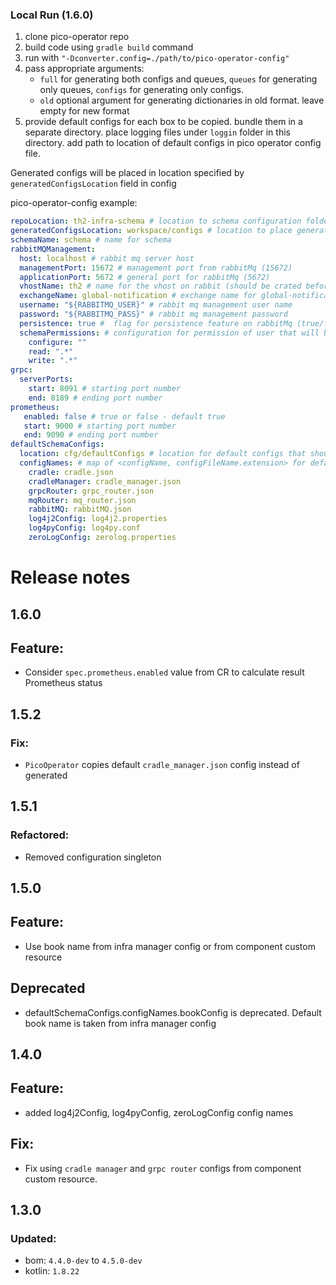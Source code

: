 ### Local Run (1.6.0)
1. clone pico-operator repo
2. build code using `gradle build` command
3. run with `"-Dconverter.config=./path/to/pico-operator-config"`
4. pass appropriate arguments:
    * `full` for generating both configs and queues, `queues` for generating only queues, `configs` for generating only configs.
    * `old` optional argument for generating dictionaries in old format. leave empty for new format
5. provide default configs for each box to be copied. bundle them in a separate directory. place logging files under `loggin` folder in this directory. 
add path to location of default configs in pico operator config file.

Generated configs will be placed in location specified by `generatedConfigsLocation` field in config

pico-operator-config example:

```yaml
repoLocation: th2-infra-schema # location to schema configuration folder
generatedConfigsLocation: workspace/configs # location to place generated configs in
schemaName: schema # name for schema
rabbitMQManagement:
  host: localhost # rabbit mq server host
  managementPort: 15672 # management port from rabbitMq (15672)
  applicationPort: 5672 # general port for rabbitMq (5672)
  vhostName: th2 # name for the vhost on rabbit (should be crated before running the application)
  exchangeName: global-notification # exchange name for global-notifications
  username: "${RABBITMQ_USER}" # rabbit mq management user name
  password: "${RABBITMQ_PASS}" # rabbit mq management password
  persistence: true #  flag for persistence feature on rabbitMq (true/false)
  schemaPermissions: # configuration for permission of user that will be created fot this specific schema
    configure: ""
    read: ".*"
    write: ".*"
grpc:
  serverPorts:
    start: 8091 # starting port number
    end: 8189 # ending port number
prometheus:
   enabled: false # true or false - default true
   start: 9000 # starting port number
   end: 9090 # ending port number
defaultSchemaConfigs:
  location: cfg/defaultConfigs # location for default configs that should be copied for each schema
  configNames: # map of <configName, configFileName.extension> for default configs that are needed for each schema
    cradle: cradle.json
    cradleManager: cradle_manager.json
    grpcRouter: grpc_router.json
    mqRouter: mq_router.json
    rabbitMQ: rabbitMQ.json
    log4j2Config: log4j2.properties
    log4pyConfig: log4py.conf
    zeroLogConfig: zerolog.properties 
```

# Release notes

## 1.6.0
## Feature:
+ Consider `spec.prometheus.enabled` value from CR to calculate result Prometheus status 

## 1.5.2
### Fix:
+ `PicoOperator` copies default `cradle_manager.json` config instead of generated

## 1.5.1
### Refactored:
+ Removed configuration singleton 

## 1.5.0

## Feature:
+ Use book name from infra manager config or from component custom resource  

## Deprecated
+ defaultSchemaConfigs.configNames.bookConfig is deprecated. Default book name is taken from infra manager config

## 1.4.0

## Feature:
+ added log4j2Config, log4pyConfig, zeroLogConfig config names

## Fix:
+ Fix using `cradle manager` and `grpc router` configs from component custom resource.

## 1.3.0

### Updated:
+ bom: `4.4.0-dev` to `4.5.0-dev`
+ kotlin: `1.8.22`